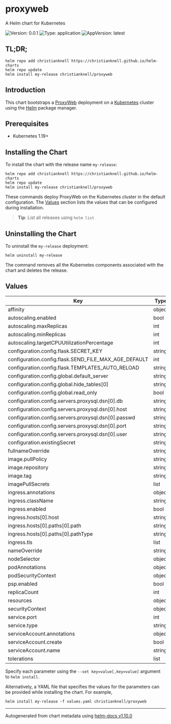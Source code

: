 # proxyweb

A Helm chart for Kubernetes

![Version: 0.0.1](https://img.shields.io/badge/Version-0.0.1-informational?style=flat-square) ![Type: application](https://img.shields.io/badge/Type-application-informational?style=flat-square) ![AppVersion: latest](https://img.shields.io/badge/AppVersion-latest-informational?style=flat-square)

## TL;DR;

```console
helm repo add christianknell https://christianknell.github.io/helm-charts
helm repo update
helm install my-release christianknell/proxyweb
```

## Introduction

This chart bootstraps a [ProxyWeb](https://github.com/edmodo/proxyweb/) deployment on a [Kubernetes](http://kubernetes.io) cluster using the [Helm](https://helm.sh) package manager.

## Prerequisites

- Kubernetes 1.19+

## Installing the Chart

To install the chart with the release name `my-release`:

```console
helm repo add christianknell https://christianknell.github.io/helm-charts
helm repo update
helm install my-release christianknell/proxyweb
```

These commands deploy ProxyWeb on the Kubernetes cluster in the default configuration. The [Values](#values) section lists the values that can be configured during installation.

> **Tip**: List all releases using `helm list`

## Uninstalling the Chart

To uninstall the `my-release` deployment:

```console
helm uninstall my-release
```

The command removes all the Kubernetes components associated with the chart and deletes the release.

## Values

| Key                                                  | Type   | Default                    | Description |
| ---------------------------------------------------- | ------ | -------------------------- | ----------- |
| affinity                                             | object | `{}`                       |             |
| autoscaling.enabled                                  | bool   | `false`                    |             |
| autoscaling.maxReplicas                              | int    | `100`                      |             |
| autoscaling.minReplicas                              | int    | `1`                        |             |
| autoscaling.targetCPUUtilizationPercentage           | int    | `80`                       |             |
| configuration.config.flask.SECRET_KEY                | string | `"kaNGSGSLrEzaplUL"`       |             |
| configuration.config.flask.SEND_FILE_MAX_AGE_DEFAULT | int    | `0`                        |             |
| configuration.config.flask.TEMPLATES_AUTO_RELOAD     | string | `"True"`                   |             |
| configuration.config.global.default_server           | string | `"proxysql"`               |             |
| configuration.config.global.hide_tables[0]           | string | `""`                       |             |
| configuration.config.global.read_only                | bool   | `false`                    |             |
| configuration.config.servers.proxysql.dsn[0].db      | string | `"main"`                   |             |
| configuration.config.servers.proxysql.dsn[0].host    | string | `"127.0.0.1"`              |             |
| configuration.config.servers.proxysql.dsn[0].passwd  | string | `"admin"`                  |             |
| configuration.config.servers.proxysql.dsn[0].port    | string | `"6032"`                   |             |
| configuration.config.servers.proxysql.dsn[0].user    | string | `"admin"`                  |             |
| configuration.existingSecret                         | string | `""`                       |             |
| fullnameOverride                                     | string | `""`                       |             |
| image.pullPolicy                                     | string | `"Always"`                 |             |
| image.repository                                     | string | `"proxyweb/proxyweb"`      |             |
| image.tag                                            | string | `""`                       |             |
| imagePullSecrets                                     | list   | `[]`                       |             |
| ingress.annotations                                  | object | `{}`                       |             |
| ingress.className                                    | string | `""`                       |             |
| ingress.enabled                                      | bool   | `false`                    |             |
| ingress.hosts[0].host                                | string | `"chart-example.local"`    |             |
| ingress.hosts[0].paths[0].path                       | string | `"/"`                      |             |
| ingress.hosts[0].paths[0].pathType                   | string | `"ImplementationSpecific"` |             |
| ingress.tls                                          | list   | `[]`                       |             |
| nameOverride                                         | string | `""`                       |             |
| nodeSelector                                         | object | `{}`                       |             |
| podAnnotations                                       | object | `{}`                       |             |
| podSecurityContext                                   | object | `{}`                       |             |
| psp.enabled                                          | bool   | `false`                    |             |
| replicaCount                                         | int    | `1`                        |             |
| resources                                            | object | `{}`                       |             |
| securityContext                                      | object | `{}`                       |             |
| service.port                                         | int    | `80`                       |             |
| service.type                                         | string | `"ClusterIP"`              |             |
| serviceAccount.annotations                           | object | `{}`                       |             |
| serviceAccount.create                                | bool   | `true`                     |             |
| serviceAccount.name                                  | string | `""`                       |             |
| tolerations                                          | list   | `[]`                       |             |

Specify each parameter using the `--set key=value[,key=value]` argument to `helm install`.

Alternatively, a YAML file that specifies the values for the parameters can be provided while installing the chart. For example,

```console
helm install my-release -f values.yaml christianknell/proxyweb
```

---

Autogenerated from chart metadata using [helm-docs v1.10.0](https://github.com/norwoodj/helm-docs/releases/v1.10.0)
